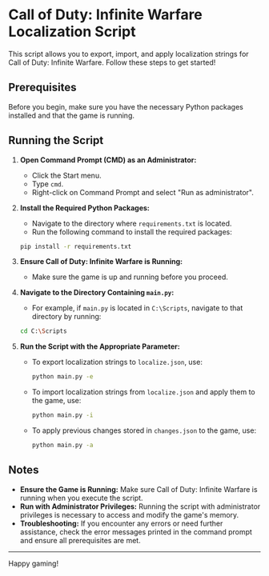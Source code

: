 # Call of Duty: Infinite Warfare Localization Script

This script allows you to export, import, and apply localization strings for Call of Duty: Infinite Warfare. Follow these steps to get started!

## Prerequisites

Before you begin, make sure you have the necessary Python packages installed and that the game is running.

## Running the Script

1. **Open Command Prompt (CMD) as an Administrator:**
    - Click the Start menu.
    - Type `cmd`.
    - Right-click on Command Prompt and select "Run as administrator".

2. **Install the Required Python Packages:**
    - Navigate to the directory where `requirements.txt` is located.
    - Run the following command to install the required packages:

    ```bash
    pip install -r requirements.txt
    ```

3. **Ensure Call of Duty: Infinite Warfare is Running:**
    - Make sure the game is up and running before you proceed.

4. **Navigate to the Directory Containing `main.py`:**
    - For example, if `main.py` is located in `C:\Scripts`, navigate to that directory by running:

    ```bash
    cd C:\Scripts
    ```

5. **Run the Script with the Appropriate Parameter:**
    - To export localization strings to `localize.json`, use:

        ```bash
        python main.py -e
        ```

    - To import localization strings from `localize.json` and apply them to the game, use:

        ```bash
        python main.py -i
        ```

    - To apply previous changes stored in `changes.json` to the game, use:

        ```bash
        python main.py -a
        ```

## Notes

- **Ensure the Game is Running:** Make sure Call of Duty: Infinite Warfare is running when you execute the script.
- **Run with Administrator Privileges:** Running the script with administrator privileges is necessary to access and modify the game's memory.
- **Troubleshooting:** If you encounter any errors or need further assistance, check the error messages printed in the command prompt and ensure all prerequisites are met.

---

Happy gaming!
